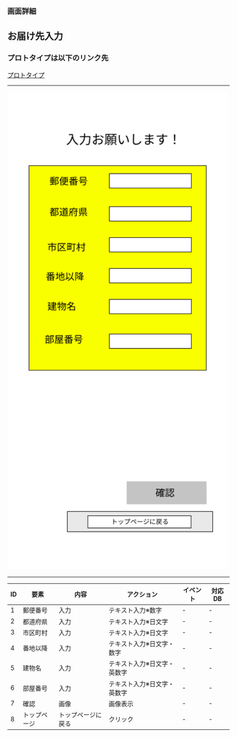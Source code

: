 ### 画面詳細
## お届け先入力
### プロトタイプは以下のリンク先
[プロトタイプ](https://www.お届け入力.com/file/1qrEKi7iktAY3U27hFIezf/Untitled?node-id=0%3A1)
*****
<img src="../img/お届け入力.png" width="500">

*****

| ID | 要素 | 内容 | アクション | イベント | 対応DB |
|----|------|------|-----------|----------|--------|
|1   |郵便番号|入力|テキスト入力※数字|-   |-       |
|2   |都道府県|入力|テキスト入力※日文字|- |-       |
|3   |市区町村|入力|テキスト入力※日文字|- |-       |
|4   |番地以降|入力|テキスト入力※日文字・数字|- |- |
|5   |建物名|入力  |テキスト入力※日文字・英数字|- |- |
|6   |部屋番号|入力|テキスト入力※日文字・英数字|- |- |
|7   |確認   |画像 |画像表示    |-        |-       |
|8   |トップページ|トップページに戻る|クリック|- |-  |

